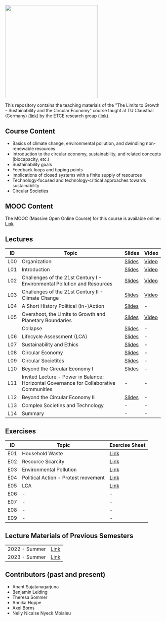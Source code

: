 <img src="https://www.presse.tu-clausthal.de/fileadmin/Presse/images/Corporate_Design/Logo/Logo_TUC_en_CMYK.jpg" width="300">

This repository contains the teaching materials of the "The Limits to Growth – Sustainability and the Circular Economy" course taught at TU Clausthal (Germany) [(link)](https://www.isse.tu-clausthal.de/en/) by the ETCE research group [(link)](https://etce-lab.com).

## Course Content

- Basics of climate change, environmental pollution, and dwindling non-renewable resources
- Introduction to the circular economy, sustainability, and related concepts (biocapacity, etc.)
- Sustainability goals
- Feedback loops and tipping points
- Implications of closed systems with a finite supply of resources
- Technology-focused and technology-critical approaches towards sustainability
- Circular Societies


## MOOC Content
The MOOC (Massive Open Online Course) for this course is available online: [Link](https://ltg.etce-lab.de/)

## Lectures

| ID  | Topic                                                      | Slides                                                           | Video                                                          |
|-----|------------------------------------------------------------|------------------------------------------------------------------|----------------------------------------------------------------|
| L00 | Organization                                               | [Slides](LTG-L00-Organization.pdf)                               | [Video](https://youtu.be/-mT3JjFKtwg)                           |
| L01 | Introduction                                               | [Slides](LTG-L01-Introduction.pdf)                               | [Video](https://youtu.be/JlxNfXUhMOY)                           |
| L02 | Challenges of the 21st Century I - Environmental Pollution and Resources | [Slides](LTG-L02-Challenges-I.pdf)                 | [Video](https://youtu.be/HMFQHEzZS78)                           |
| L03 | Challenges of the 21st Century II - Climate Change         | [Slides](LTG-L03-Challenges-II.pdf)                              | [Video](https://youtu.be/nnZKHqgPbew)                           |
| L04 | A Short History Political (In-)Action                      | [Slides](LTG-L04-Sustainability-and-Political-(In-)Action.pdf)   | -                                                              |
| L05 | Overshoot, the Limits to Growth and Planetary Boundaries   | [Slides](LTG-L05a-Limits-to-Growth-and-Planetary-Boundaries.pdf) | [Video](https://youtu.be/TLLNis9QIPM)                                                              |
|     | Collapse                                                   | [Slides](LTG-L05b-Bonus-Collapse.pdf)                            | -                                                              |
| L06 | Lifecycle Assessment (LCA)                                 | [Slides](LTG-L06-Lifecycle-Assessment.pdf)                       | -                                                              |
| L07 | Sustainability and Ethics                                  | [Slides](LTG-L07-Ethics-and-Sustainability.pdf)                  | -                                                              |
| L08 | Circular Economy                                           | [Slides](LTG-L08-Circular-Economy.pdf)                           | -                                                              |
| L09 | Circular Societites                                        | [Slides](LTG-L09-Circular-Societies.pdf)                         | -                                                              |
| L10 | Beyond the Circular Economy I                              | [Slides](LTG-L10-Beyond-the-Circular-Economy--Part-1.pdf)        | -                                                              |
| L11 | Invited Lecture - Power in Balance: Horizontal Governance for Collaborative Communities                                            | -                                                                | -                                                              |
| L12 | Beyond the Circular Economy II                             | [Slides](LTG-L11-Beyond-the-Circular-Economy--Part-2.pdf)        | -                                                              |
| L13 | Complex Societies and Technology                           | -                                                                | -                                                              |
| L14 | Summary                                                    | -                                                                | -                                                              |



## Exercises

| ID    | Topic                                   | Exercise Sheet                                     |
|-------|-----------------------------------------|----------------------------------------------------|
| E01   | Household Waste                         | [Link](Exercises/E01-Household-Waste.pdf)          |
| E02   | Resource Scarcity                       | [Link](Exercises/E02-Resource-Scarcity.pdf)        |
| E03   | Environmental Pollution                 | [Link](Exercises/E03-EnvironmentalPollution.pdf)   |
| E04   | Political Action - Protest movement     | [Link](Exercises/E04-protest-movement.pdf)         |
| E05   | LCA                                     | [Link](Exercises/E05-LCA.pdf)                      |
| E06   | -                                       | -                             |
| E07   | -                                       | -                             |
| E08   | -                                       | -                             |
| E09   | -                                       | -                             |


## Lecture Materials of Previous Semesters

|                |                                         | 
|----------------|-----------------------------------------|
| 2022 - Summer  | [Link](0_ARCHIVE/Summer-2022/README.md) |
| 2023 - Summer  | [Link](0_ARCHIVE/Summer-2023/README.md) |


## Contributors (past and present)
- Anant Sujatanagarjuna
- Benjamin Leiding
- Theresa Sommer
- Annika Hoppe
- Axel Borns
- Nelly Nicaise Nyeck Mbialeu
